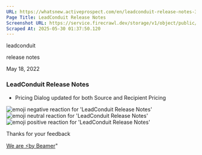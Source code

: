 ```yaml
---
URL: https://whatsnew.activeprospect.com/en/leadconduit-release-notes-33mvhpyOAY
Page Title: LeadConduit Release Notes
Screenshot URL: https://service.firecrawl.dev/storage/v1/object/public/media/screenshot-92bb0b27-7b66-431b-bef3-6044fc7f8be1.png
Scraped At: 2025-05-30 01:37:50.120
---
```

leadconduit





release notes



May 18, 2022

### LeadConduit Release Notes

- Pricing Dialog updated for both Source and Recipient Pricing

![emoji negative reaction for 'LeadConduit Release Notes'](https://app.getbeamer.com/images/emojiNeg.svg)![emoji neutral reaction for 'LeadConduit Release Notes'](https://app.getbeamer.com/images/emojiNeut.svg)![emoji positive reaction for 'LeadConduit Release Notes'](https://app.getbeamer.com/images/emojiPos.svg)

Thanks for your feedback

[We are ⚡by Beamer](https://www.getbeamer.com/?ref=watermark_MErKJCnu12412_public&company=ActiveProspect&watermarkRef=powered&utm_term=MErKJCnu12412&utm_content=ActiveProspect&utm_source=standalone&utm_medium=footer&utm_campaign=powered)"

